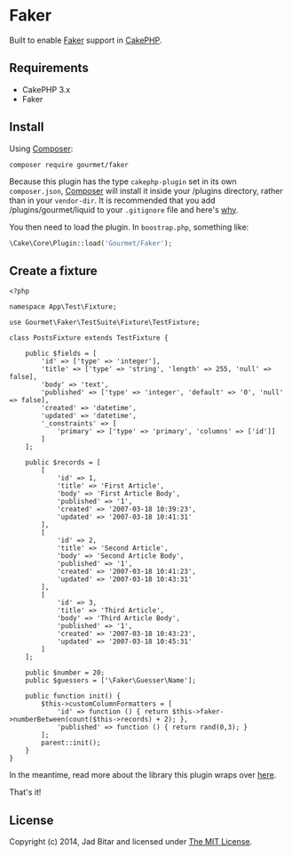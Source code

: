 # Faker

Built to enable [Faker] support in [CakePHP][cakephp].

## Requirements

* CakePHP 3.x
* Faker

## Install

Using [Composer][composer]:

```
composer require gourmet/faker
```

Because this plugin has the type `cakephp-plugin` set in its own `composer.json`,
[Composer][composer] will install it inside your /plugins directory, rather than
in your `vendor-dir`. It is recommended that you add /plugins/gourmet/liquid to your
`.gitignore` file and here's [why][composer:ignore].

You then need to load the plugin. In `boostrap.php`, something like:

```php
\Cake\Core\Plugin::load('Gourmet/Faker');
```
## Create a fixture

```
<?php

namespace App\Test\Fixture;

use Gourmet\Faker\TestSuite\Fixture\TestFixture;

class PostsFixture extends TestFixture {

    public $fields = [
        'id' => ['type' => 'integer'],
        'title' => ['type' => 'string', 'length' => 255, 'null' => false],
        'body' => 'text',
        'published' => ['type' => 'integer', 'default' => '0', 'null' => false],
        'created' => 'datetime',
        'updated' => 'datetime',
        '_constraints' => [
            'primary' => ['type' => 'primary', 'columns' => ['id']]
        ]
    ];

    public $records = [
        [
            'id' => 1,
            'title' => 'First Article',
            'body' => 'First Article Body',
            'published' => '1',
            'created' => '2007-03-18 10:39:23',
            'updated' => '2007-03-18 10:41:31'
        ],
        [
            'id' => 2,
            'title' => 'Second Article',
            'body' => 'Second Article Body',
            'published' => '1',
            'created' => '2007-03-18 10:41:23',
            'updated' => '2007-03-18 10:43:31'
        ],
        [
            'id' => 3,
            'title' => 'Third Article',
            'body' => 'Third Article Body',
            'published' => '1',
            'created' => '2007-03-18 10:43:23',
            'updated' => '2007-03-18 10:45:31'
        ]
    ];

    public $number = 20;
    public $guessers = ['\Faker\Guesser\Name'];

    public function init() {
        $this->customColumnFormatters = [
            'id' => function () { return $this->faker->numberBetween(count($this->records) + 2); },
            'published' => function () { return rand(0,3); }
        ];
        parent::init();
    }
}
```

In the meantime, read more about the library this plugin wraps over [here][Faker].

That's it!

## License

Copyright (c) 2014, Jad Bitar and licensed under [The MIT License][mit].

[cakephp]:http://cakephp.org
[composer]:http://getcomposer.org
[composer:ignore]:http://getcomposer.org/doc/faqs/should-i-commit-the-dependencies-in-my-vendor-directory.md
[mit]:http://www.opensource.org/licenses/mit-license.php
[Faker]:https://github.com/fzaninotto/Faker
